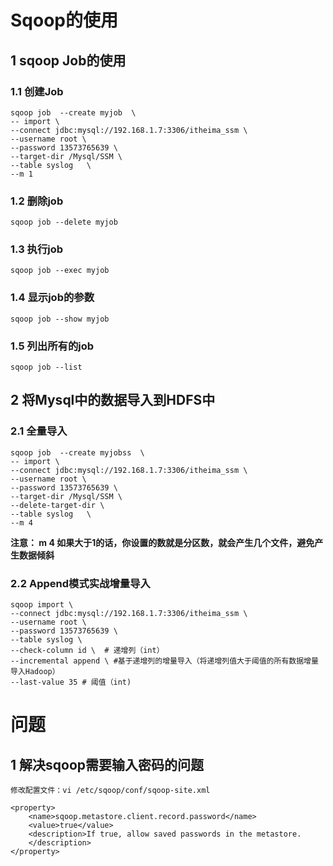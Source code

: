 

# Sqoop的使用

## 1 sqoop Job的使用

### 1.1 创建Job

``` shell
sqoop job  --create myjob  \
-- import \
--connect jdbc:mysql://192.168.1.7:3306/itheima_ssm \
--username root \
--password 13573765639 \
--target-dir /Mysql/SSM \
--table syslog   \
--m 1  

```
### 1.2 删除job

```
sqoop job --delete myjob
```

### 1.3 执行job

``` 
sqoop job --exec myjob
```

### 1.4 显示job的参数
```
sqoop job --show myjob
```

###  1.5 列出所有的job
```
sqoop job --list
```

## 2 将Mysql中的数据导入到HDFS中

###  2.1 全量导入

``` 
sqoop job  --create myjobss  \
-- import \
--connect jdbc:mysql://192.168.1.7:3306/itheima_ssm \
--username root \
--password 13573765639 \
--target-dir /Mysql/SSM \
--delete-target-dir \
--table syslog   \
--m 4               
``` 
__注意： m 4 如果大于1的话，你设置的数就是分区数，就会产生几个文件，避免产生数据倾斜__

### 2.2 Append模式实战增量导入

```
sqoop import \
--connect jdbc:mysql://192.168.1.7:3306/itheima_ssm \
--username root \
--password 13573765639 \
--table syslog \
--check-column id \  # 递增列（int）
--incremental append \ #基于递增列的增量导入（将递增列值大于阈值的所有数据增量导入Hadoop）
--last-value 35 # 阈值（int)
```


# 问题 
## 1 解决sqoop需要输入密码的问题
    修改配置文件：vi /etc/sqoop/conf/sqoop-site.xml
    
```
<property>
    <name>sqoop.metastore.client.record.password</name>
    <value>true</value>
    <description>If true, allow saved passwords in the metastore.
    </description>
</property>
```
    
